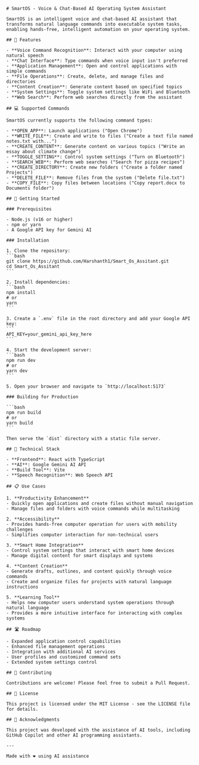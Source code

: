     # SmartOS - Voice & Chat-Based AI Operating System Assistant

    SmartOS is an intelligent voice and chat-based AI assistant that transforms natural language commands into executable system tasks, enabling hands-free, intelligent automation on your operating system.

    ## 🌟 Features

    - **Voice Command Recognition**: Interact with your computer using natural speech
    - **Chat Interface**: Type commands when voice input isn't preferred
    - **Application Management**: Open and control applications with simple commands
    - **File Operations**: Create, delete, and manage files and directories
    - **Content Creation**: Generate content based on specified topics
    - **System Settings**: Toggle system settings like WiFi and Bluetooth
    - **Web Search**: Perform web searches directly from the assistant

    ## 💻 Supported Commands

    SmartOS currently supports the following command types:

    - **OPEN_APP**: Launch applications ("Open Chrome")
    - **WRITE_FILE**: Create and write to files ("Create a text file named notes.txt with...")
    - **CREATE_CONTENT**: Generate content on various topics ("Write an essay about climate change")
    - **TOGGLE_SETTING**: Control system settings ("Turn on Bluetooth")
    - **SEARCH_WEB**: Perform web searches ("Search for pizza recipes")
    - **CREATE_DIRECTORY**: Create new folders ("Create a folder named Projects")
    - **DELETE_FILE**: Remove files from the system ("Delete file.txt")
    - **COPY_FILE**: Copy files between locations ("Copy report.docx to Documents folder")

    ## 🚀 Getting Started

    ### Prerequisites

    - Node.js (v16 or higher)
    - npm or yarn
    - A Google API key for Gemini AI

    ### Installation

    1. Clone the repository:
    ```bash
    git clone https://github.com/Harshanth1/Smart_Os_Assitant.git
    cd Smart_Os_Assitant
    ```

    2. Install dependencies:
    ```bash
    npm install
    # or
    yarn
    ```

    3. Create a `.env` file in the root directory and add your Google API key:
    ```
    API_KEY=your_gemini_api_key_here
    ```

    4. Start the development server:
    ```bash
    npm run dev
    # or
    yarn dev
    ```

    5. Open your browser and navigate to `http://localhost:5173`

    ### Building for Production

    ```bash
    npm run build
    # or
    yarn build
    ```

    Then serve the `dist` directory with a static file server.

    ## 🔧 Technical Stack

    - **Frontend**: React with TypeScript
    - **AI**: Google Gemini AI API
    - **Build Tool**: Vite
    - **Speech Recognition**: Web Speech API

    ## 📋 Use Cases

    1. **Productivity Enhancement**
    - Quickly open applications and create files without manual navigation
    - Manage files and folders with voice commands while multitasking

    2. **Accessibility**
    - Provides hands-free computer operation for users with mobility challenges
    - Simplifies computer interaction for non-technical users

    3. **Smart Home Integration**
    - Control system settings that interact with smart home devices
    - Manage digital content for smart displays and systems

    4. **Content Creation**
    - Generate drafts, outlines, and content quickly through voice commands
    - Create and organize files for projects with natural language instructions

    5. **Learning Tool**
    - Helps new computer users understand system operations through natural language
    - Provides a more intuitive interface for interacting with complex systems

    ## 🛣️ Roadmap

    - Expanded application control capabilities
    - Enhanced file management operations
    - Integration with additional AI services
    - User profiles and customized command sets
    - Extended system settings control

    ## 🤝 Contributing

    Contributions are welcome! Please feel free to submit a Pull Request.

    ## 📄 License

    This project is licensed under the MIT License - see the LICENSE file for details.

    ## 🙏 Acknowledgments

    This project was developed with the assistance of AI tools, including GitHub Copilot and other AI programming assistants.

    ---

    Made with ❤️ using AI assistance

